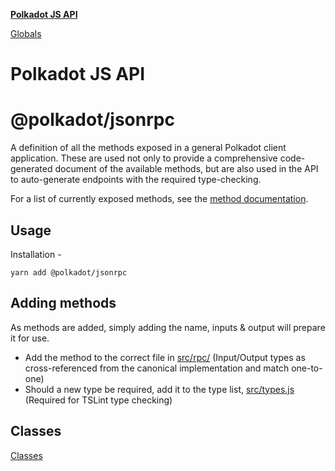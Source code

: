 **[Polkadot JS API](README.md)**

[Globals](globals.md)

# Polkadot JS API

# @polkadot/jsonrpc

A definition of all the methods exposed in a general Polkadot client application. These are used not only to provide a comprehensive code-generated document of the available methods, but are also used in the API to auto-generate endpoints with the required type-checking.

For a list of currently exposed methods, see the [method documentation](docs/substrate/rpc.md).

## Usage

Installation -

```
yarn add @polkadot/jsonrpc
```

## Adding methods

As methods are added, simply adding the name, inputs & output will prepare it for use.

- Add the method to the correct file in [src/rpc/](src/rpc/) (Input/Output types as cross-referenced from the canonical implementation and match one-to-one)
- Should a new type be required, add it to the type list, [src/types.js](src/types.js) (Required for TSLint type checking)

## Classes

[Classes](SUMMARY.md)